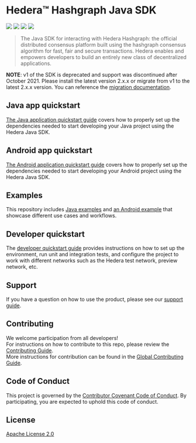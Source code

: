 # Hedera™ Hashgraph Java SDK

![](https://img.shields.io/badge/java-17%2B-blue?style=flat-square)
![](https://img.shields.io/badge/android-26%2B-blue?style=flat-square)
[![](https://img.shields.io/github/actions/workflow/status/hashgraph/hedera-sdk-java/build.yml?style=flat-square)](https://github.com/hashgraph/hedera-sdk-java/actions)
[![](https://img.shields.io/maven-central/v/com.hedera.hashgraph/sdk/2?label=maven&style=flat-square)](https://search.maven.org/artifact/com.hedera.hashgraph/sdk)

> The Java SDK for interacting with Hedera Hashgraph: the official distributed
> consensus platform built using the hashgraph consensus algorithm for fast,
> fair and secure transactions. Hedera enables and empowers developers to
> build an entirely new class of decentralized applications.

**NOTE**: v1 of the SDK is deprecated and support was discontinued after October 2021.
Please install the latest version 2.x.x or migrate from v1 to the latest 2.x.x version.
You can reference the [migration documentation](docs/sdk/MIGRATING_V1.md).

## Java app quickstart
[The Java application quickstart guide](docs/java-app/java-app-quickstart.md) covers how to properly set up the dependencies
needed to start developing your Java project using the Hedera Java SDK.

## Android app quickstart
[The Android application quickstart guide](docs/android-app/android-app-quickstart.md) covers how to properly set up the dependencies
needed to start developing your Android project using the Hedera Java SDK.

## Examples
This repository includes [Java examples](examples/README.md) and [an Android example](example-android/README.md)
that showcase different use cases and workflows.

## Developer quickstart
The [developer quickstart guide](docs/sdk/developer-guide.md) provides instructions on how to set up the environment,
run unit and integration tests, and configure the project to work with different networks
such as the Hedera test network, preview network, etc.

## Support
If you have a question on how to use the product, please see our
[support guide](https://github.com/hashgraph/.github/blob/main/SUPPORT.md).

## Contributing
We welcome participation from all developers!\
For instructions on how to contribute to this repo, please
review the [Contributing Guide](docs/sdk/CONTRIBUTING.md).\
More instructions for contribution can be found in the [Global Contributing Guide](https://github.com/hashgraph/.github/blob/main/CONTRIBUTING.md).

## Code of Conduct
This project is governed by the [Contributor Covenant Code of Conduct](https://github.com/hashgraph/.github/blob/main/CODE_OF_CONDUCT.md). By participating, you are
expected to uphold this code of conduct.

## License
[Apache License 2.0](LICENSE)
